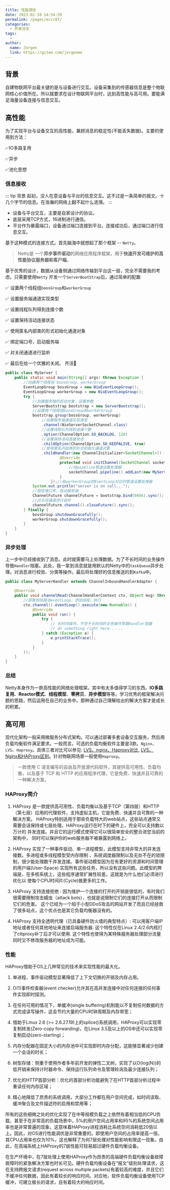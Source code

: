```yaml
---
title: 性能调优
date: 2023-02-18 14:54:59
permalink: /pages/eccc8f/
categories:
  - 开发日志
tags:
  - 
author: 
  name: Jorgen
  link: https://gitee.com/jorgenme
---
```


## 背景
自建物联网平台最关键的是与设备进行交互。设备采集到的传感器信息是整个物联网核心价值所在。所以就要求在设计物联网平台时，达到高性能与高可用。要能满足海量设备连接与信息交互。

## 高性能
为了实现平台与设备交互的高性能，兼顾消息的稳定性(不能丢失数据)。主要的使用到方法：

✅IO多路复用

✅异步

✅池化思想

### 信息接收
::: tip 背景
起初，没人在意设备与平台的信息交互。这不过是一条简单的报文。十几个字节的信息。在浩瀚的网络上翻不起什么涟漪。
:::
- 设备与平台交互，主要是自家设计的协议。
- 底层采用TCP方式，16进制进行通信。
- 平台作为暴露端口，设备通过端口连接到平台。连接成功后，通过端口进行信息交互。
 
基于这种模式的连接方式。首先脑海中就想起了那个框架 -- `Netty`。
> Netty是 一个**异步事件驱动**的网络应用程序框架，用于**快速开发可维护的高性能协议服务器和客户端**。

基于优秀的设计，数据从设备侧通过网络传输到平台这一层，完全不需要我的考虑。只需要使用`Netty` 开发一个`ServerBootStrap`后，通过简单的配置:

✅ 设置两个线程组`boosGroup`和`workerGroup`

✅ 设置服务端通道实现类型 

✅ 设置线程队列得到连接个数

✅ 设置保持活动连接状态

✅ 使用匿名内部类的形式初始化通道对象

✅ 绑定端口号，启动服务端

✅ 对关闭通道进行监听

✅ 最后在给一个优雅的关闭。
齐活🤣
```java
public class MyServer {
    public static void main(String[] args) throws Exception {
        //创建两个线程组 boosGroup、workerGroup
        EventLoopGroup bossGroup = new NioEventLoopGroup();
        EventLoopGroup workerGroup = new NioEventLoopGroup();
        try {
            //创建服务端的启动对象，设置参数
            ServerBootstrap bootstrap = new ServerBootstrap();
            //设置两个线程组boosGroup和workerGroup
            bootstrap.group(bossGroup, workerGroup)
                //设置服务端通道实现类型    
                .channel(NioServerSocketChannel.class)
                //设置线程队列得到连接个数    
                .option(ChannelOption.SO_BACKLOG, 128)
                //设置保持活动连接状态    
                .childOption(ChannelOption.SO_KEEPALIVE, true)
                //使用匿名内部类的形式初始化通道对象    
                .childHandler(new ChannelInitializer<SocketChannel>() {
                        @Override
                        protected void initChannel(SocketChannel socketChannel) throws Exception {
                            //给pipeline管道设置处理器
                            socketChannel.pipeline().addLast(new MyServerHandler());
                        }
                    });//给workerGroup的EventLoop对应的管道设置处理器
            System.out.println("server is on call...");
            //绑定端口号，启动服务端
            ChannelFuture channelFuture = bootstrap.bind(6666).sync();
            //对关闭通道进行监听
            channelFuture.channel().closeFuture().sync();
        } finally {
            bossGroup.shutdownGracefully();
            workerGroup.shutdownGracefully();
        }
    }
}
```

### 异步处理
上一步中已经接收到了消息。此时就需要马上处理数据。为了不长时间的业务操作导致`Handler`阻塞。此处，我一拿到消息就是用默认的Netty中的`taskQueue`异步处理。对消息进行校验、分类等操作。最后将处理好的信息推送的到`Kafka`中。
```java
public class MyServerHandler extends ChannelInboundHandlerAdapter {

    @Override
    public void channelRead(ChannelHandlerContext ctx, Object msg) throws Exception {
        //获取到线程池eventLoop，添加线程，执行
        ctx.channel().eventLoop().execute(new Runnable() {
            @Override
            public void run() {
                try {
                    // 长时间操作，不至于长时间的业务操作导致Handler阻塞
                    // do something right here......
                } catch (Exception e) {
                    e.printStackTrace();
                }
            }
        });
    }
}
```
### 总结
Netty本身作为一款高性能的网络处理框架。其中有太多值得学习的东西。**IO多路复用**、**Reactor模式**、**线程模型**、**零拷贝**、**异步模型**等等。学习优秀的框架解决问题的思路，然后运用在自己的业务中。那种通过自己理解给出的解决方案才是成长的积累。

## 高可用
现代化架构一般采用微服务分布式架构。可以通过部署多套设备交互服务，然后用负载均衡软件满足要求。一般而言。可选的负载均衡软件主要是3款。`Nginx`、`LVS`、`Haproxy`。具体三者对比可以参见: [LVS、nginx、Haproxy对比](https://www.cnblogs.com/jojoword/p/10835102.html), [LVS、Nginx和HAProxy区别](https://www.cnblogs.com/struggle-1216/p/13511703.html)。针对物联网场景一般使用`Haproxy`。
> 一款使用 C 语言编写的自由及开放源代码软件，其提供高可用性、负载均衡，以及基于 TCP 和 HTTP 的应用程序代理，它是免费、快速并且可靠的一种解决方案。

### HAProxy简介
1. HAProxy 是一款提供高可用性、负载均衡以及基于TCP（第四层）和HTTP（第七层）应用的代理软件，支持虚拟主机，它是免费、快速并且可靠的一种解决方案。 HAProxy特别适用于那些负载特大的web站点，这些站点通常又需要会话保持或七层处理。HAProxy运行在时下的硬件上，完全可以支持数以万计的 并发连接。并且它的运行模式使得它可以很简单安全的整合进您当前的架构中， 同时可以保护你的web服务器不被暴露到网络上。

2. HAProxy 实现了一种事件驱动、单一进程模型，此模型支持非常大的并发连接数。多进程或多线程模型受内存限制 、系统调度器限制以及无处不在的锁限制，很少能处理数千并发连接。事件驱动模型因为在有更好的资源和时间管理的用户端(User-Space) 实现所有这些任务，所以没有这些问题。此模型的弊端是，在多核系统上，这些程序通常扩展性较差。这就是为什么他们必须进行优化以 使每个CPU时间片(Cycle)做更多的工作。

3. HAProxy 支持连接拒绝 : 因为维护一个连接的打开的开销是很低的，有时我们很需要限制攻击蠕虫（attack bots），也就是说限制它们的连接打开从而限制它们的危害。 这个已经为一个陷于小型DDoS攻击的网站开发了而且已经拯救了很多站点，这个优点也是其它负载均衡器没有的。

4. HAProxy 支持全透明代理（已具备硬件防火墙的典型特点）: 可以用客户端IP地址或者任何其他地址来连接后端服务器. 这个特性仅在Linux 2.4/2.6内核打了cttproxy补丁后才可以使用. 这个特性也使得为某特殊服务器处理部分流量同时又不修改服务器的地址成为可能。

### 性能

HAProxy借助于OS上几种常见的技术来实现性能的最大化。

1. 单进程、事件驱动模型显著降低了上下文切换的开销及内存占用。

2. O(1)事件检查器(event checker)允许其在高并发连接中对任何连接的任何事件实现即时探测。

3. 在任何可用的情况下，单缓冲(single buffering)机制能以不复制任何数据的方式完成读写操作，这会节约大量的CPU时钟周期及内存带宽；

4. 借助于Linux 2.6 (>= 2.6.27.19)上的splice()系统调用，HAProxy可以实现零复制转发(Zero-copy forwarding)，在Linux 3.5及以上的OS中还可以实现零复制启动(zero-starting)；

5. 内存分配器在固定大小的内存池中可实现即时内存分配，这能够显著减少创建一个会话的时长；

6. 树型存储：侧重于使用作者多年前开发的弹性二叉树，实现了以O(log(N))的低开销来保持计时器命令、保持运行队列命令及管理轮询及最少连接队列；

7. 优化的HTTP首部分析：优化的首部分析功能避免了在HTTP首部分析过程中重读任何内存区域；

8. 精心地降低了昂贵的系统调用，大部分工作都在用户空间完成，如时间读取、缓冲聚合及文件描述符的启用和禁用等；

所有的这些细微之处的优化实现了在中等规模负载之上依然有着相当低的CPU负载，甚至于在非常高的负载场景中，5%的用户空间占用率和95%的系统空间占用率也是非常普遍的现象，这意味着HAProxy进程消耗比系统空间消耗低20倍以上。因此，对OS进行性能调优是非常重要的。即使用户空间的占用率提高一倍，其CPU占用率也仅为10%，这也解释了为何7层处理对性能影响有限这一现象。由此，在高端系统上HAProxy的7层性能可轻易超过硬件负载均衡设备。


在生产环境中，在7层处理上使用HAProxy作为昂贵的高端硬件负载均衡设备故障故障时的紧急解决方案也时长可见。硬件负载均衡设备在“报文”级别处理请求，这在支持跨报文请求(request across multiple packets)有着较高的难度，并且它们不缓冲任何数据，因此有着较长的响应时间。对应地，软件负载均衡设备使用TCP缓冲，可建立极长的请求，且有着较大的响应时间。